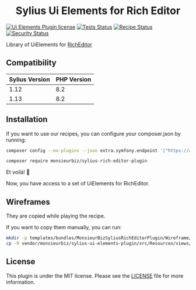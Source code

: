 <h1 align="center">Sylius Ui Elements for Rich Editor</h1>


[![Ui Elements Plugin license](https://img.shields.io/github/license/monsieurbiz/SyliusUiElementsPlugin?public)](https://github.com/monsieurbiz/SyliusUiElementsPlugin/blob/master/LICENSE)
[![Tests Status](https://img.shields.io/github/actions/workflow/status/monsieurbiz/SyliusUiElementsPlugin/tests.yaml?branch=master&logo=github)](https://github.com/monsieurbiz/SyliusUiElementsPlugin/actions?query=workflow%3ATests)
[![Recipe Status](https://img.shields.io/github/actions/workflow/status/monsieurbiz/SyliusUiElementsPlugin/recipe.yaml?branch=master&label=recipes&logo=github)](https://github.com/monsieurbiz/SyliusUiElementsPlugin/actions?query=workflow%3ASecurity)
[![Security Status](https://img.shields.io/github/actions/workflow/status/monsieurbiz/SyliusUiElementsPlugin/security.yaml?branch=master&label=security&logo=github)](https://github.com/monsieurbiz/SyliusUiElementsPlugin/actions?query=workflow%3ASecurity)

Library of UiElements for [RichEditor](https://github.com/monsieurbiz/SyliusRichEditorPlugin)

## Compatibility

| Sylius Version | PHP Version |
|---|---|
| 1.12 | 8.2 |
| 1.13 | 8.2 |

## Installation

If you want to use our recipes, you can configure your composer.json by running:

```bash
composer config --no-plugins --json extra.symfony.endpoint '["https://api.github.com/repos/monsieurbiz/symfony-recipes/contents/index.json?ref=flex/master","flex://defaults"]'
```

```bash
composer require monsieurbiz/sylius-rich-editor-plugin
```

Et voilà! 🎉

Now, you have access to a set of UiElements for RichEditor.

## Wireframes

They are copied while playing the recipe.

If you want to copy them manually, you can run:

```bash
mkdir -p templates/bundles/MonsieurBizSyliusRichEditorPlugin/Wireframe/;
cp -R vendor/monsieurbiz/sylius-ui-elements-plugin/src/Resources/views/Wireframe/* templates/bundles/MonsieurBizSyliusRichEditorPlugin/Wireframe/;
```

## License

This plugin is under the MIT license.
Please see the [LICENSE](LICENSE) file for more information.
